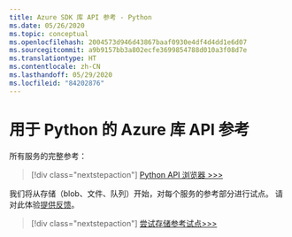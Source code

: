 ```yaml
---
title: Azure SDK 库 API 参考 - Python
ms.date: 05/26/2020
ms.topic: conceptual
ms.openlocfilehash: 2004573d946d43867baaf0930e4df4d4dd1e6d07
ms.sourcegitcommit: a9b9157bb3a802ecfe3699854788d010a3f08d7e
ms.translationtype: HT
ms.contentlocale: zh-CN
ms.lasthandoff: 05/29/2020
ms.locfileid: "84202876"
---
```

# <a name="azure-libraries-for-python-api-reference"></a>用于 Python 的 Azure 库 API 参考

所有服务的完整参考：

> [!div class="nextstepaction"]
> [Python API 浏览器 >>>](/python/api/?view=azure-python)

我们将从存储（blob、文件、队列）开始，对每个服务的参考部分进行试点。 请对此体验[提供反馈][1]。

> [!div class="nextstepaction"]
> [尝试存储参考试点>>>](/azure/developer/python/sdk/storage/overview)

[1]: https://github.com/MicrosoftDocs/azure-dev-docs/issues/new?title=&body=%0A%0A%5BEnter%20feedback%20here%5D%0A%0A%0A---%0A%23%23%23%23%20Document%20Details%0A%0A%E2%9A%A0%20*Do%20not%20edit%20this%20section.%20It%20is%20required%20for%20docs.microsoft.com%20%E2%9E%9F%20GitHub%20issue%20linking.*%0A%0A*%20ID%3A%20635f9d09-6ee3-183b-18a6-ef04dab435f5%0A*%20Version%20Independent%20ID%3A%201ff481e1-c4b2-af8b-0489-1f01a2ca3beb%0A*%20Content%3A%20%5BAzure%20SDK%20library%20API%20reference%20-%20Python%5D(https%3A%2F%2Fdocs.microsoft.com%2Fen-us%2Fazure%2Fdeveloper%2Fpython%2Fsdk-library-api-reference)%0A*%20Content%20Source%3A%20%5Barticles%2Fpython%2Fsdk-library-api-reference.md%5D(https%3A%2F%2Fgithub.com%2FMicrosoftDocs%2Fazure-dev-docs%2Fblob%2Fmaster%2Farticles%2Fpython%2Fsdk-library-api-reference.md)%0A*%20Product%3A%20**azure-python**%0A*%20GitHub%20Login%3A%20%40kraigb%0A*%20Microsoft%20Alias%3A%20**kraigb**
